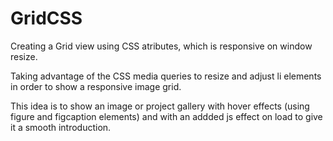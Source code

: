 # GridCSS
Creating a Grid view using CSS atributes, which is responsive on window resize.

Taking advantage of the CSS media queries to resize and adjust li elements in order to show a responsive image grid.

This idea is to show an image or project gallery with hover effects (using figure and figcaption elements) and with an addded js effect on load to give it a smooth introduction. 
